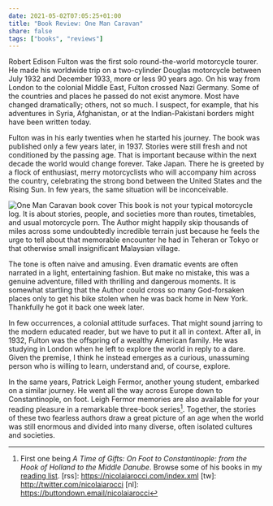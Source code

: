 ```yaml
---
date: 2021-05-02T07:05:25+01:00
title: "Book Review: One Man Caravan"
share: false
tags: ["books", "reviews"]
---
```

Robert Edison Fulton was the first solo round-the-world motorcycle tourer. He
made his worldwide trip on a two-cylinder Douglas motorcycle between July 1932
and December 1933, more or less 90 years ago. On his way from London to the
colonial Middle East, Fulton crossed Nazi Germany. Some of the countries and
places he passed do not exist anymore. Most have changed dramatically; others,
not so much.  I suspect, for example, that his adventures in Syria,
Afghanistan, or at the Indian-Pakistani borders might have been written today.

Fulton was in his early twenties when he started his journey. The book was
published only a few years later, in 1937. Stories were still fresh and not
conditioned by the passing age. That is important because within the next
decade the world would change forever. Take Japan. There he is greeted by
a flock of enthusiast, merry motorcyclists who will accompany him across the
country, celebrating the strong bond between the United States and the Rising
Sun. In few years, the same situation will be inconceivable.

![One Man Caravan book cover](/images/one-man-caravan.jpg#right)
This book is not your typical motorcycle log. It is about stories, people, and
societies more than routes, timetables, and usual motorcycle porn. The Author
might happily skip thousands of miles across some undoubtedly incredible
terrain just because he feels the urge to tell about that memorable encounter
he had in Teheran or Tokyo or that otherwise small insignificant Malaysian
village.

The tone is often naive and amusing. Even dramatic events are often narrated in
a light, entertaining fashion. But make no mistake, this was a genuine
adventure, filled with thrilling and dangerous moments. It is somewhat
startling that the Author could cross so many God-forsaken places only to get
his bike stolen when he was back home in New York. Thankfully he got it back
one week later. 

In few occurrences, a colonial attitude surfaces. That might sound jarring to
the modern educated reader, but we have to put it all in context. After all, in
1932, Fulton was the offspring of a wealthy American family. He was studying in
London when he left to explore the world in reply to a dare. Given the premise,
I think he instead emerges as a curious, unassuming person who is willing to
learn, understand and, of course, explore.

In the same years, Patrick Leigh Fermor, another young student, embarked on
a similar journey. He went all the way across Europe down to Constantinople, on
foot. Leigh Fermor memories are also available for your reading pleasure in
a remarkable three-book series[^1]. Together, the stories of these two fearless
authors draw a great picture of an age when the world was still enormous and
divided into many diverse, often isolated cultures and societies.



 [^1]: First one being *A Time of Gifts: On Foot to Constantinople: from the Hook of Holland to the Middle Danube*. Browse some of his books in my [reading list](/books-i-have-read).
 [rss]: https://nicolaiarocci.com/index.xml
 [tw]: http://twitter.com/nicolaiarocci
 [nl]: https://buttondown.email/nicolaiarocci
